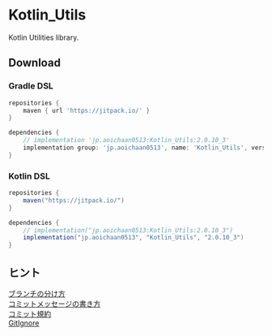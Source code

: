 # Kotlin_Utils
Kotlin Utilities library.

## Download
### Gradle DSL
```gradle
repositories {
    maven { url 'https://jitpack.io/' }
}

dependencies {
    // implementation 'jp.aoichaan0513:Kotlin_Utils:2.0.10_3'
    implementation group: 'jp.aoichaan0513', name: 'Kotlin_Utils', version: '2.0.10_3'
}
```

### Kotlin DSL

```gradle
repositories {
    maven("https://jitpack.io/")
}

dependencies {
    // implementation("jp.aoichaan0513:Kotlin_Utils:2.0.10_3")
    implementation("jp.aoichaan0513", "Kotlin_Utils", "2.0.10_3")
}
```

## ヒント
[ブランチの分け方](https://qiita.com/hatt0519/items/23ef0866f4abacce7296)<br>
[コミットメッセージの書き方](https://qiita.com/itosho/items/9565c6ad2ffc24c09364)<br>
[コミット規約](https://qiita.com/Kenya/items/f72fba8fecc79d1b090c)<br>
[GitIgnore](https://www.toptal.com/developers/gitignore)
